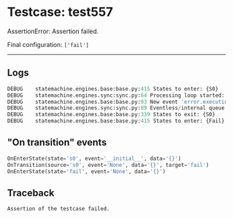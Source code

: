 # Testcase: test557

AssertionError: Assertion failed.

Final configuration: `['fail']`

---

## Logs
```py
DEBUG    statemachine.engines.base:base.py:415 States to enter: {S0}
DEBUG    statemachine.engines.sync:sync.py:64 Processing loop started: s0
DEBUG    statemachine.engines.base:base.py:93 New event 'error.execution' put on the 'internal' queue
DEBUG    statemachine.engines.sync:sync.py:89 Eventless/internal queue: {transition  from S0 to Fail}
DEBUG    statemachine.engines.base:base.py:339 States to exit: {S0}
DEBUG    statemachine.engines.base:base.py:415 States to enter: {Fail}

```

## "On transition" events
```py
OnEnterState(state='s0', event='__initial__', data='{}')
OnTransition(source='s0', event='None', data='{}', target='fail')
OnEnterState(state='fail', event='None', data='{}')
```

## Traceback
```py
Assertion of the testcase failed.
```
